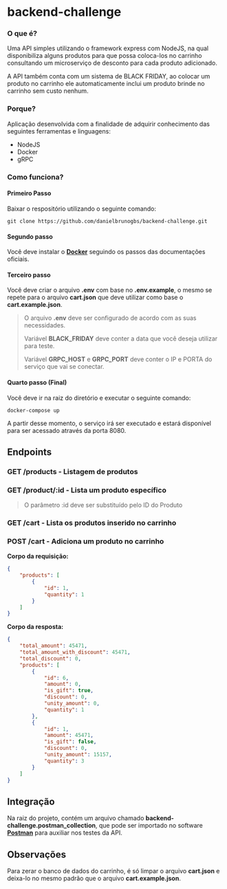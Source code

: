 # backend-challenge

### O que é?

Uma API simples utilizando o framework express com NodeJS, na qual disponibiliza alguns produtos para que possa coloca-los no carrinho consultando um microserviço de desconto para cada produto adicionado.

A API também conta com um sistema de BLACK FRIDAY, ao colocar um produto no carrinho ele automaticamente inclui um produto brinde no carrinho sem custo nenhum.

### Porque?

Aplicação desenvolvida com a finalidade de adquirir conhecimento das seguintes ferramentas e linguagens:

- NodeJS
- Docker
- gRPC

### Como funciona?

#### Primeiro Passo

Baixar o respositório utilizando o seguinte comando:

```
git clone https://github.com/danielbrunogbs/backend-challenge.git
```

#### Segundo passo

Você deve instalar o **[Docker](https://www.docker.com/)** seguindo os passos das documentações oficiais.

#### Terceiro passo

Você deve criar o arquivo **.env** com base no **.env.example**, o mesmo se repete para o arquivo **cart.json** que deve utilizar como base o **cart.example.json**.
> O arquivo **.env** deve ser configurado de acordo com as suas necessidades.
> 
> Variável **BLACK_FRIDAY** deve conter a data que você deseja utilizar para teste.
> 
> Variável **GRPC_HOST** e **GRPC_PORT** deve conter o IP e PORTA do serviço que vai se conectar.

#### Quarto passo (Final)

Você deve ir na raiz do diretório e executar o seguinte comando:

```
docker-compose up
```

A partir desse momento, o serviço irá ser executado e estará disponível para ser acessado através da porta 8080.

## Endpoints

### **GET /products** - Listagem de produtos

### **GET /product/:id** - Lista um produto específico

> O parâmetro :id deve ser substituído pelo ID do Produto

### **GET /cart** - Lista os produtos inserido no carrinho

### **POST /cart** - Adiciona um produto no carrinho

**Corpo da requisição:**

```json
{
    "products": [
        {
            "id": 1,
            "quantity": 1
        }
    ]
}
```

**Corpo da resposta:**

```json
{
    "total_amount": 45471,
    "total_amount_with_discount": 45471,
    "total_discount": 0,
    "products": [
        {
            "id": 6,
            "amount": 0,
            "is_gift": true,
            "discount": 0,
            "unity_amount": 0,
            "quantity": 1
        },
        {
            "id": 1,
            "amount": 45471,
            "is_gift": false,
            "discount": 0,
            "unity_amount": 15157,
            "quantity": 3
        }
    ]
}
```

## Integração

Na raiz do projeto, contém um arquivo chamado **backend-challenge.postman_collection**, que pode ser importado no software **[Postman](https://www.postman.com/)** para auxiliar nos testes da API.

## Observações

Para zerar o banco de dados do carrinho, é só limpar o arquivo **cart.json** e deixa-lo no mesmo padrão que o arquivo **cart.example.json**.
